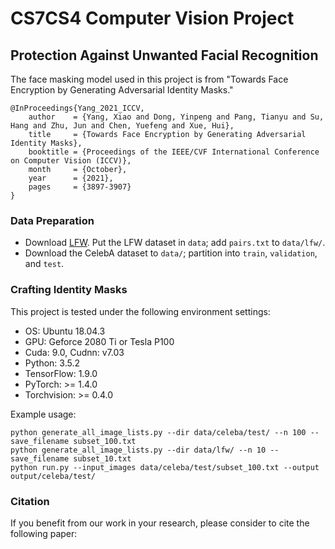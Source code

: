 # CS7CS4 Computer Vision Project
## Protection Against Unwanted Facial Recognition

The face masking model used in this project is from "Towards Face Encryption by Generating Adversarial Identity Masks."

	@InProceedings{Yang_2021_ICCV,
	    author    = {Yang, Xiao and Dong, Yinpeng and Pang, Tianyu and Su, Hang and Zhu, Jun and Chen, Yuefeng and Xue, Hui},
	    title     = {Towards Face Encryption by Generating Adversarial Identity Masks},
	    booktitle = {Proceedings of the IEEE/CVF International Conference on Computer Vision (ICCV)},
	    month     = {October},
	    year      = {2021},
	    pages     = {3897-3907}
	}

### Data Preparation

- Download [LFW](https://hal.inria.fr/file/index/docid/321923/filename/Huang_long_eccv2008-lfw.pdf). Put the LFW dataset in `data`; add `pairs.txt` to `data/lfw/`.
- Download the CelebA dataset to `data/`; partition into `train`, `validation`, and `test`.

### Crafting Identity Masks

This project is tested under the following environment settings:
- OS: Ubuntu 18.04.3
- GPU: Geforce 2080 Ti or Tesla P100
- Cuda: 9.0, Cudnn: v7.03
- Python: 3.5.2
- TensorFlow: 1.9.0
- PyTorch: >= 1.4.0
- Torchvision: >= 0.4.0

Example usage:

```
python generate_all_image_lists.py --dir data/celeba/test/ --n 100 --save_filename subset_100.txt
python generate_all_image_lists.py --dir data/lfw/ --n 10 --save_filename subset_10.txt
python run.py --input_images data/celeba/test/subset_100.txt --output output/celeba/test/
```

### Citation
If you benefit from our work in your research, please consider to cite the following paper:

